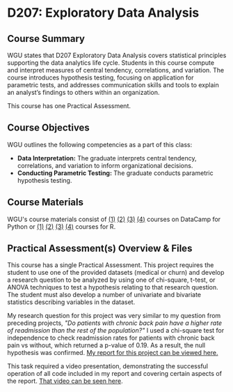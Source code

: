 # D207: Exploratory Data Analysis

## Course Summary

WGU states that D207 Exploratory Data Analysis covers statistical principles supporting the data analytics life cycle. Students in this course compute and interpret measures of central tendency, correlations, and variation. The course introduces hypothesis testing, focusing on application for parametric tests, and addresses communication skills and tools to explain an analyst’s findings to others within an organization.

This course has one Practical Assessment. 

## Course Objectives

WGU outlines the following competencies as a part of this class:
- **Data Interpretation:** The graduate interprets central tendency, correlations, and variation to inform organizational decisions.
- **Conducting Parametric Testing:** The graduate conducts parametric hypothesis testing.

## Course Materials

WGU's course materials consist of [(1)](https://www.datacamp.com/courses/intermediate-python) [(2)](https://www.datacamp.com/courses/introduction-to-statistics-in-python) [(3)](https://www.datacamp.com/courses/foundations-of-probability-in-python) [(4)](https://www.datacamp.com/courses/experimental-design-in-python) courses on DataCamp for Python or [(1)](https://www.datacamp.com/courses/intermediate-r) [(2)](https://www.datacamp.com/courses/introduction-to-statistics-in-r) [(3)](https://www.datacamp.com/courses/foundations-of-probability-in-r) [(4)](https://www.datacamp.com/courses/experimental-design-in-r) courses for R. 

## Practical Assessment(s) Overview & Files

This course has a single Practical Assessment. This project requires the student to use one of the provided datasets (medical or churn) and develop a research question to be analyzed by using one of chi-square, t-test, or ANOVA techniques to test a hypothesis relating to that research question. The student must also develop a number of univariate and bivariate statistics describing variables in the dataset. 

My research question for this project was very similar to my question from preceding projects, *"Do patients with chronic back pain have a higher rate of readmission than the rest of the population?"* I used a chi-square test for independence to check readmission rates for patients with chronic back pain vs without, which returned a p-value of 0.19. As a result, the null hypothesis was confirmed. [My report for this project can be viewed here.](d207task1.ipynb)

This task required a video presentation, demonstrating the successful operation of all code included in my report and covering certain aspects of the report. [That video can be seen here](https://drive.google.com/file/d/19EeTuEbvrGgWH0xJl8LSu_j8HXFRjSYr/view?usp=share_link). 